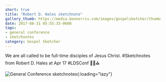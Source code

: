 ```yaml
---
short: true
title: "Robert D. Hales sketchnote"
gallery_thumb: https://media.bennorris.com/images/gospelsketcher/thumbs/apr-17-2-hales.jpg
date: 2017-08-31 05:55:33-0600
tags:
- general conference
- sketchnotes
category: Gospel Sketcher
---
```


We are all called to be full-time disciples of Jesus Christ. #Sketchnotes from Robert D. Hales at Apr 17 #LDSConf ✍🏼⛪️

![General Conference sketchnotes](https://media.bennorris.com/images/gospelsketcher/general-conference/apr-2017/apr-17-2-hales.jpg){:loading="lazy"}
